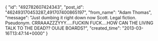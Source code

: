  {
   "id": "492782607424343",
   "post_id": "462493170453287_491707400865197",
   "from_name": "Adam Thomas",
   "message": "Just dumbing it right down now Scott.  Legal fiction. Pseudonym. CRRAAAZZZYYY.....FUCKIN FUCK....HOW CAN THE LIVING TALK TO THE DEAD?? OUIJE BOARDS?",
   "created_time": "2013-03-16T13:47:14+0000"
 }
